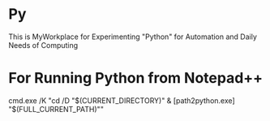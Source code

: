 # Py
This is MyWorkplace for Experimenting "Python" for Automation and Daily Needs of Computing

# For Running Python from Notepad++
cmd.exe /K "cd /D "$(CURRENT_DIRECTORY)" & [path2python.exe] "$(FULL_CURRENT_PATH)""
